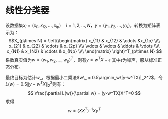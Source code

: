 # 线性分类器
设数据集$x_i = (x_{i1},x_{i2},...,x_{ip}) \quad i=1,2,...,N$，$y = (y_1,y_2,...,y_N)$，转换为矩阵表示为：
$$X_{p\times N} = \left(\begin{matrix}
        x_{11} & x_{12} & \cdots &x_{1p} \\\\
        x_{21} & x_{22} & \cdots & x_{2p} \\\\
        \vdots & \vdots & \ddots & \vdots \\\\
        x_{N1} & x_{N2} & \cdots & x_{Np}  \\\\
        \end{matrix} \right)^T_{p\times N}
$$
系数真实值为$w= (w_1,w_2,...,w_p)^T$，则有$y = w^TX+\epsilon$ 其中$\epsilon$为噪声，服从标准正态分布。

最终目标为估计$w\_$，根据最小二乘法$w\_ = 0.5\argmin_w\|y-w^TX\|_2^2$，令$L(w) = 0.5\|y-w^TX\|_2^2$则有：
$$
\frac{\partial L(w)}{\partial w} = (y-w^TX)X^T=0
$$
求得
$$
w = (XX^T)^{-1}Xy^T
$$